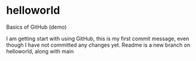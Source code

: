 # helloworld
Basics of GitHub (demo)

I am getting start with using GitHub, this is my first commit message, even though I have not committed any changes yet.
Readme is a new branch on helloworld, along with main
